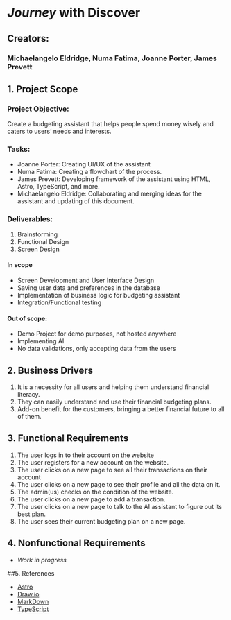 # _Journey_ with Discover

## Creators:

### Michaelangelo Eldridge, Numa Fatima, Joanne Porter, James Prevett

## 1. Project Scope

### Project Objective:

Create a budgeting assistant that helps people spend money wisely and caters to users’ needs and interests.

### Tasks:

-   Joanne Porter: Creating UI/UX of the assistant
-   Numa Fatima: Creating a flowchart of the process.
-   James Prevett: Developing framework of the assistant using HTML, Astro, TypeScript, and more.
-   Michaelangelo Eldridge: Collaborating and merging ideas for the assistant and updating of this document.

### Deliverables:

1. Brainstorming
2. Functional Design
3. Screen Design

#### In scope

-   Screen Development and User Interface Design
-   Saving user data and preferences in the database
-   Implementation of business logic for budgeting assistant
-   Integration/Functional testing

#### Out of scope:

-   Demo Project for demo purposes, not hosted anywhere
-   Implementing AI
-   No data validations, only accepting data from the users

## 2. Business Drivers

1. It is a necessity for all users and helping them understand financial literacy.
2. They can easily understand and use their financial budgeting plans.
3. Add-on benefit for the customers, bringing a better financial future to all of them.

## 3. Functional Requirements

1. The user logs in to their account on the website
2. The user registers for a new account on the website.
3. The user clicks on a new page to see all their transactions on their account
4. The user clicks on a new page to see their profile and all the data on it.
5. The admin(us) checks on the condition of the website.
6. The user clicks on a new page to add a transaction.
7. The user clicks on a new page to talk to the AI assistant to figure out its best plan.
8. The user sees their current budgeting plan on a new page.

## 4. Nonfunctional Requirements

-   _Work in progress_

##5. References

-   [Astro](https://astro.build/)
-   [Draw.io](https://draw.io/)
-   [MarkDown](https://markdownguide.org/)
-   [TypeScript](https://www.typescriptlang.org/)
